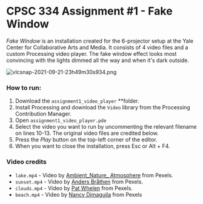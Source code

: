 # CPSC 334 Assignment #1 - Fake Window

*Fake Window* is an installation created for the 6-projector setup at the Yale Center for Collaborative Arts and Media. It consists of 4 video files and a custom Processing video player. The fake window effect looks most convincing with the lights dimmed all the way and when it's dark outside.

![vlcsnap-2021-09-21-23h49m30s934.png](Assignment%201%20Task%202%20README%206baeb3b5784b49abaa1b7d01719f9ed2/vlcsnap-2021-09-21-23h49m30s934.png)

### How to run:

1. Download the `assignment1_video_player` **folder.
2. Install Processing and download the `Video` library from the Processing Contribution Manager.
3. Open `assignment1_video_player.pde`
4. Select the video you want to run by uncommenting the relevant filename on lines 10-13. The original video files are credited below.
5. Press the *Play* button on the top-left corner of the editor.
6. When you want to close the installation, press Esc or Alt + F4.

### Video credits

- `lake.mp4` - Video by [Ambient_Nature_ Atmosphere](https://www.pexels.com/video/landscape-of-a-blue-lake-5669598/) from Pexels.
- `sunset.mp4` - Video by [Anders Bråthen](https://www.pexels.com/video/the-sunset-colors-of-the-sky-5626278/) from Pexels.
- `clouds.mp4` - Video by [Pat Whelen](https://www.pexels.com/video/a-scenic-view-of-above-the-clouds-5736027/) from Pexels.
- `beach.mp4` - Video by [Nancy Dimaguila](https://www.pexels.com/video/coconut-trees-at-the-beach-6592373/) from Pexels